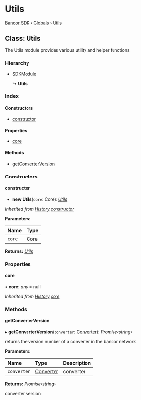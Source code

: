 # Utils

[Bancor SDK](../) › [Globals](../globals.md) › [Utils](utils.md)

## Class: Utils

The Utils module provides various utility and helper functions

### Hierarchy

* SDKModule

  ↳ **Utils**

### Index

#### Constructors

* [constructor](utils.md#constructor)

#### Properties

* [core](utils.md#core)

#### Methods

* [getConverterVersion](utils.md#getconverterversion)

### Constructors

#### constructor

+ **new Utils**\(`core`: Core\): [_Utils_](utils.md)

_Inherited from_ [_History_](history.md)_._[_constructor_](history.md#constructor)

**Parameters:**

| Name | Type |
| :--- | :--- |
| `core` | Core |

**Returns:** [_Utils_](utils.md)

### Properties

#### core

• **core**: _any_ = null

_Inherited from_ [_History_](history.md)_._[_core_](history.md#core)

### Methods

#### getConverterVersion

▸ **getConverterVersion**\(`converter`: [Converter](../interfaces/converter.md)\): _Promise‹string›_

returns the version number of a converter in the bancor network

**Parameters:**

| Name | Type | Description |
| :--- | :--- | :--- |
| `converter` | [Converter](../interfaces/converter.md) | converter |

**Returns:** _Promise‹string›_

converter version

